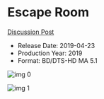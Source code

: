 # Escape Room

[Discussion Post](https://www.avsforum.com/threads/bass-eq-for-filtered-movies.2995212/post-57894286)

* Release Date: 2019-04-23
* Production Year: 2019
* Format: BD/DTS-HD MA 5.1

![img 0](https://i.imgur.com/8dpDRNx.jpg)

![img 1](https://i.imgur.com/dVV2sUG.jpg)

